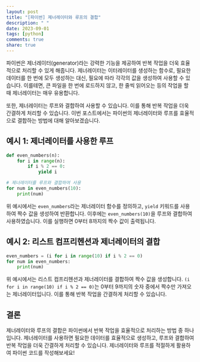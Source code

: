 ```yaml
---
layout: post
title: "[파이썬] 제너레이터와 루프의 결합"
description: " "
date: 2023-09-01
tags: [python]
comments: true
share: true
---
```


파이썬은 제너레이터(generator)라는 강력한 기능을 제공하여 반복 작업을 더욱 효율적으로 처리할 수 있게 해줍니다. 제너레이터는 이터레이터를 생성하는 함수로, 필요한 데이터를 한 번에 모두 생성하는 대신, 필요에 따라 각각의 값을 생성하여 사용할 수 있습니다. 이를테면, 큰 파일을 한 번에 로드하지 않고, 한 줄씩 읽어오는 등의 작업을 할 때 제너레이터는 매우 유용합니다.

또한, 제너레이터는 루프와 결합하여 사용할 수 있습니다. 이를 통해 반복 작업을 더욱 간결하게 처리할 수 있습니다. 이번 포스트에서는 파이썬의 제너레이터와 루프를 효율적으로 결합하는 방법에 대해 알아보겠습니다.

## 예시 1: 제너레이터를 사용한 루프

```python
def even_numbers(n):
    for i in range(n):
        if i % 2 == 0:
            yield i

# 제너레이터를 루프와 결합하여 사용
for num in even_numbers(10):
    print(num)
```

위 예시에서는 `even_numbers`라는 제너레이터 함수를 정의하고, `yield` 키워드를 사용하여 짝수 값을 생성하여 반환합니다. 이후에는 `even_numbers(10)`을 루프와 결합하여 사용하였습니다. 이를 실행하면 0부터 8까지의 짝수 값이 출력됩니다.

## 예시 2: 리스트 컴프리헨션과 제너레이터의 결합

```python
even_numbers = (i for i in range(10) if i % 2 == 0)
for num in even_numbers:
    print(num)
```

위 예시에서는 리스트 컴프리헨션과 제너레이터를 결합하여 짝수 값을 생성합니다. `(i for i in range(10) if i % 2 == 0)`는 0부터 9까지의 숫자 중에서 짝수만 가져오는 제너레이터입니다. 이를 통해 반복 작업을 간결하게 처리할 수 있습니다.

## 결론

제너레이터와 루프의 결합은 파이썬에서 반복 작업을 효율적으로 처리하는 방법 중 하나입니다. 제너레이터를 사용하면 필요한 데이터를 효율적으로 생성하고, 루프와 결합하여 반복 작업을 더욱 간결하게 처리할 수 있습니다. 제너레이터와 루프를 적절하게 활용하여 파이썬 코드를 작성해보세요!